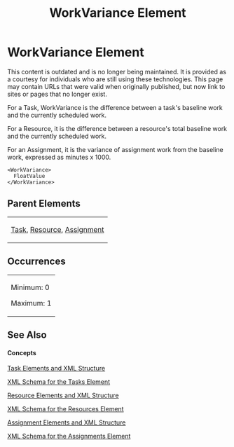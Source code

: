 ﻿---
title: WorkVariance Element
TOCTitle: WorkVariance Element
ms:assetid: cd8c71ed-bf3a-4013-8e17-dd970785e79b
ms:mtpsurl: https://msdn.microsoft.com/en-us/library/Bb968689(v=office.12)
ms:contentKeyID: 13188379
ms.date: 05/05/2014
mtps_version: v=office.12
f1_keywords:
- WorkVariance element
---

# WorkVariance Element

This content is outdated and is no longer being maintained. It is provided as a courtesy for individuals who are still using these technologies. This page may contain URLs that were valid when originally published, but now link to sites or pages that no longer exist.

For a Task, WorkVariance is the difference between a task's baseline work and the currently scheduled work.

For a Resource, it is the difference between a resource's total baseline work and the currently scheduled work.

For an Assignment, it is the variance of assignment work from the baseline work, expressed as minutes x 1000.

    <WorkVariance>
      FloatValue
    </WorkVariance>

## Parent Elements

<table>
<colgroup>
<col style="width: 100%" />
</colgroup>
<tbody>
<tr class="odd">
<td><p><a href="bb968487(v=office.12).md">Task</a>, <a href="bb968715(v=office.12).md">Resource</a>, <a href="bb968611(v=office.12).md">Assignment</a></p></td>
</tr>
</tbody>
</table>

## Occurrences

<table>
<colgroup>
<col style="width: 100%" />
</colgroup>
<tbody>
<tr class="odd">
<td><p>Minimum: 0</p>
<p>Maximum: 1</p></td>
</tr>
</tbody>
</table>

## See Also

#### Concepts

[Task Elements and XML Structure](bb968475\(v=office.12\).md)

[XML Schema for the Tasks Element](bb968415\(v=office.12\).md)

[Resource Elements and XML Structure](bb968445\(v=office.12\).md)

[XML Schema for the Resources Element](bb968511\(v=office.12\).md)

[Assignment Elements and XML Structure](bb968738\(v=office.12\).md)

[XML Schema for the Assignments Element](bb968414\(v=office.12\).md)

